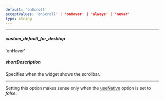 ```yaml
---
default: 'onScroll'
acceptValues: 'onScroll' | 'onHover' | 'always' | 'never'
type: string
---
```

---
##### custom_default_for_desktop
'onHover'

##### shortDescription
Specifies when the widget shows the scrollbar.

---
Setting this option makes sense only when the [useNative](/api-reference/10%20UI%20Widgets/dxScrollable/1%20Configuration/useNative.md '{basewidgetpath}/Configuration/#useNative') option is set to *false*.
